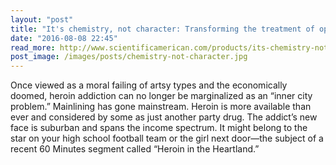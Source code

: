 ```yaml
---
layout: "post"
title: "It's chemistry, not character: Transforming the treatment of opioid addiction"
date: "2016-08-08 22:45"
read_more: http://www.scientificamerican.com/products/its-chemistry-not-character-transforming-the-treatment-of-opioid-addiction/
post_image: /images/posts/chemistry-not-character.jpg
---
```

Once viewed as a moral failing of artsy types and the economically doomed, heroin addiction can no longer be marginalized as an “inner city problem.” Mainlining has gone mainstream. Heroin is more available than ever and considered by some as just another party drug. The addict’s new face is suburban and spans the income spectrum. It might belong to the star on your high school football team or the girl next door—the subject of a recent 60 Minutes segment called “Heroin in the Heartland.”
